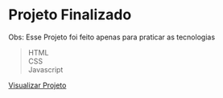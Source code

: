 # Projeto Finalizado

Obs: Esse Projeto foi feito apenas para praticar as tecnologias<br>

> HTML<br>
> CSS<br>
> Javascript<br>


[Visualizar Projeto](https://apresentaconsoles.netlify.app)
